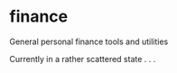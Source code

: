 # finance
General personal finance tools and utilities

Currently in a rather scattered state . . .
